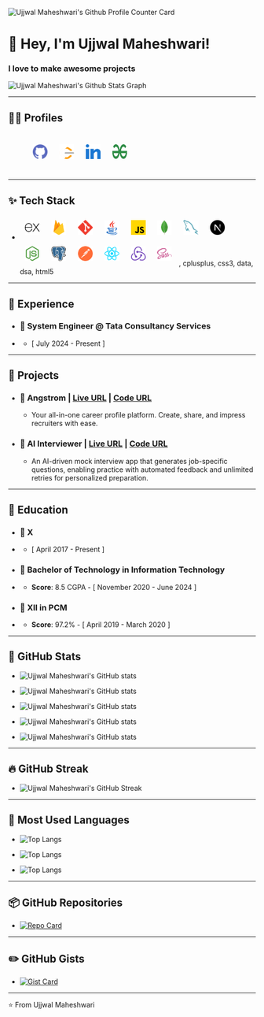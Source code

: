 ![Ujjwal Maheshwari's Github Profile Counter Card](https://profile-counter.glitch.me/ujjwal2327/count.svg)
<!--rehype:style=text-align:center-->

# 👋 Hey, I'm Ujjwal Maheshwari!
<!--rehype:style=text-align:center-->

### I love to make awesome projects
<!--rehype:style=text-align:center-->

![Ujjwal Maheshwari's Github Stats Graph](https://github-readme-activity-graph-mnex.vercel.app/graph?username=ujjwal&bg_color=transparent&color=00b8b5&line=eb008b&point=FFFFFF&area=true&hide_border=true&hide_title=true)

---  

## 🧑‍💻 Profiles
<div style="display:flex; gap:10px; margin-left:40px">
  
[<img src="https://raw.githubusercontent.com/Ujjwal2327/Angstrom/889d140895e3d72c6c2c135b3a7d0319b9e4bfa8/public/icons/profiles/github.svg" alt="GitHub" width="30" height="30" style="margin:10px;"/>](https://github.com/ujjwal2327)
[<img src="https://raw.githubusercontent.com/Ujjwal2327/Angstrom/889d140895e3d72c6c2c135b3a7d0319b9e4bfa8/public/icons/profiles/leetcode.svg" alt="LeetCode" width="30" height="30" style="margin:10px;"/>](https://leetcode.com/ujjwal2327)
[<img src="https://raw.githubusercontent.com/Ujjwal2327/Angstrom/889d140895e3d72c6c2c135b3a7d0319b9e4bfa8/public/icons/profiles/linkedin.svg" alt="LinkedIn" width="30" height="30" style="margin: 10px;"/>](https://www.linkedin.com/in/ujjwal2327)
[<img src="https://raw.githubusercontent.com/Ujjwal2327/Angstrom/889d140895e3d72c6c2c135b3a7d0319b9e4bfa8/public/icons/profiles/geeksforgeeks.svg" alt="Geeks for Geeks" width="30" height="30" style="margin: 10px;"/>](https://geeksforgeeks.org/user/ujjwal2327)

</div>

---  

## ✨ Tech Stack
- [<img src="https://raw.githubusercontent.com/Ujjwal2327/Angstrom/889d140895e3d72c6c2c135b3a7d0319b9e4bfa8/public/icons/categorizedSkills/backend_dev/express.svg" alt="express" width="30" height="30" style="margin: 10px;"/>](https://expressjs.com)
[<img src="https://raw.githubusercontent.com/Ujjwal2327/Angstrom/889d140895e3d72c6c2c135b3a7d0319b9e4bfa8/public/icons/categorizedSkills/baas/firebase.svg" alt="firebase" width="30" height="30" style="margin: 10px;"/>](https://firebase.google.com/)
[<img src="https://raw.githubusercontent.com/Ujjwal2327/Angstrom/889d140895e3d72c6c2c135b3a7d0319b9e4bfa8/public/icons/categorizedSkills/other/git.svg" alt="git" width="30" height="30" style="margin: 10px;"/>](https://git-scm.com/)
[<img src="https://raw.githubusercontent.com/Ujjwal2327/Angstrom/889d140895e3d72c6c2c135b3a7d0319b9e4bfa8/public/icons/categorizedSkills/language/java.svg" alt="java" width="30" height="30" style="margin: 10px;"/>](https://www.java.com)
[<img src="https://raw.githubusercontent.com/Ujjwal2327/Angstrom/889d140895e3d72c6c2c135b3a7d0319b9e4bfa8/public/icons/categorizedSkills/language/javascript.svg" alt="javascript" width="30" height="30" style="margin: 10px;"/>](https://developer.mozilla.org/en-US/docs/Web/JavaScript)
[<img src="https://raw.githubusercontent.com/Ujjwal2327/Angstrom/889d140895e3d72c6c2c135b3a7d0319b9e4bfa8/public/icons/categorizedSkills/database/mongodb.svg" alt="mongodb" width="30" height="30" style="margin: 10px;"/>](https://www.mongodb.com/)
[<img src="https://raw.githubusercontent.com/Ujjwal2327/Angstrom/889d140895e3d72c6c2c135b3a7d0319b9e4bfa8/public/icons/categorizedSkills/database/mysql.svg" alt="mysql" width="30" height="30" style="margin: 10px;"/>](https://www.mysql.com/)
[<img src="https://raw.githubusercontent.com/Ujjwal2327/Angstrom/889d140895e3d72c6c2c135b3a7d0319b9e4bfa8/public/icons/categorizedSkills/static_site_generator/nextjs.svg" alt="nextjs" width="30" height="30" style="margin: 10px;"/>](https://nextjs.org/)
[<img src="https://raw.githubusercontent.com/Ujjwal2327/Angstrom/889d140895e3d72c6c2c135b3a7d0319b9e4bfa8/public/icons/categorizedSkills/backend_dev/nodejs.svg" alt="nodejs" width="30" height="30" style="margin: 10px;"/>](https://nodejs.org)
[<img src="https://raw.githubusercontent.com/Ujjwal2327/Angstrom/889d140895e3d72c6c2c135b3a7d0319b9e4bfa8/public/icons/categorizedSkills/database/postgresql.svg" alt="postgresql" width="30" height="30" style="margin: 10px;"/>](https://www.postgresql.org)
[<img src="https://raw.githubusercontent.com/Ujjwal2327/Angstrom/889d140895e3d72c6c2c135b3a7d0319b9e4bfa8/public/icons/categorizedSkills/software/postman.svg" alt="postman" width="30" height="30" style="margin: 10px;"/>](https://postman.com)
[<img src="https://raw.githubusercontent.com/Ujjwal2327/Angstrom/889d140895e3d72c6c2c135b3a7d0319b9e4bfa8/public/icons/categorizedSkills/frontend_dev/react.svg" alt="react" width="30" height="30" style="margin: 10px;"/>](https://react.dev)
[<img src="https://raw.githubusercontent.com/Ujjwal2327/Angstrom/889d140895e3d72c6c2c135b3a7d0319b9e4bfa8/public/icons/categorizedSkills/frontend_dev/redux.svg" alt="redux" width="30" height="30" style="margin: 10px;"/>](https://redux.js.org)
[<img src="https://raw.githubusercontent.com/Ujjwal2327/Angstrom/889d140895e3d72c6c2c135b3a7d0319b9e4bfa8/public/icons/categorizedSkills/frontend_dev/sass.svg" alt="sass" width="30" height="30" style="margin: 10px;"/>](https://sass-lang.com)
, cplusplus, css3, data, dsa, html5

---  

## 💼 Experience  
- ### 🌟 System Engineer @ Tata Consultancy Services
- - [ July 2024 - Present ]

---  

## 📁 Projects
- ### 🌟 Angstrom | [Live URL](https://angstrom.vercel.app/) | [Code URL](https://github.com/Ujjwal2327/Angstrom)
  - Your all-in-one career profile platform. Create, share, and impress recruiters with ease.

- ### 🌟 AI Interviewer | [Live URL](https://ai-interviewer-ten.vercel.app/) | [Code URL](https://github.com/Ujjwal2327/AI-Interviewer)
  - An AI-driven mock interview app that generates job-specific questions, enabling practice with automated feedback and unlimited retries for personalized preparation.

---  

## 🏫 Education
- ### 🌟 X
- - [ April 2017 - Present ]

- ### 🌟 Bachelor of Technology in Information Technology
- - **Score**: 8.5 CGPA - [ November 2020 - June 2024 ]

- ### 🌟 XII in PCM
- - **Score**: 97.2% - [ April 2019 - March 2020 ]

---  

## 🚀 GitHub Stats  
- ![Ujjwal Maheshwari's GitHub stats](https://github-readme-stats.vercel.app/api?username=ujjwal2327&theme=transparent&show_icons=true)

- ![Ujjwal Maheshwari's GitHub stats](https://github-readme-stats.vercel.app/api?username=ujjwal2327&theme=transparent&show_icons=true&hide=contribs,prs)

- ![Ujjwal Maheshwari's GitHub stats](https://github-readme-stats.vercel.app/api?username=ujjwal2327&theme=transparent&show_icons=true&show=reviews,discussions_started,discussions_answered,prs_merged,prs_merged_percentage)

- ![Ujjwal Maheshwari's GitHub stats](https://github-readme-stats.vercel.app/api?username=ujjwal2327&theme=transparent&show_icons=true&rank_icon=percentile)

- ![Ujjwal Maheshwari's GitHub stats](https://github-readme-stats.vercel.app/api?username=ujjwal2327&theme=transparent&show_icons=true&rank_icon=github)

---  

## 🔥 GitHub Streak  
- ![Ujjwal Maheshwari's GitHub Streak](https://streak-stats.demolab.com?user=ujjwal2327&theme=transparent)

---  

## 🧠 Most Used Languages
- ![Top Langs](https://github-readme-stats.vercel.app/api/top-langs/?username=ujjwal2327&theme=transparent)

- ![Top Langs](https://github-readme-stats.vercel.app/api/top-langs/?username=ujjwal2327&theme=transparent&layout=compact)

- ![Top Langs](https://github-readme-stats.vercel.app/api/top-langs/?username=ujjwal2327&theme=transparent&hide_progress=true)

---  

## 📦 GitHub Repositories
- [![Repo Card](https://github-readme-stats.vercel.app/api/pin/?username=ujjwal2327&theme=transparent&repo=ujjwal2327)](https://github.com/ujjwal2327/ujjwal2327/)

---  

## ✏️ GitHub Gists
- [![Gist Card](https://github-readme-stats.vercel.app/api/gist?id=bbfce31e0217a3689c8d961a356cb10d&theme=transparent)](https://gist.github.com/Yizack/bbfce31e0217a3689c8d961a356cb10d/)

---  

⭐️ From Ujjwal Maheshwari
